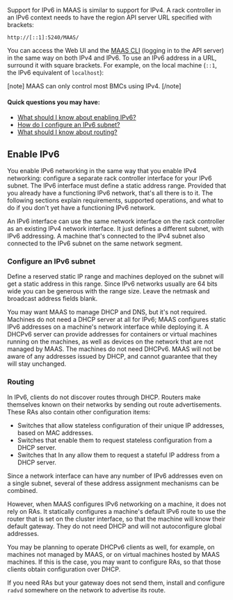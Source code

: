 <!-- deb-2-7-cli
||2.7|2.8|2.9|
|-----:|:-----:|:-----:|:-----:|
|Snap|[CLI](/t/ipv6-addressing/2766) ~ [UI](/t/ipv6-addressing/2767)|[CLI](/t/ipv6-addressing/2768) ~ [UI](/t/ipv6-addressing/2769)|[CLI](/t/ipv6-addressing/2770) ~ [UI](/t/ipv6-addressing/2771)|
|Packages|CLI ~ [UI](/t/ipv6-addressing/2773)|[CLI](/t/ipv6-addressing/2774) ~ [UI](/t/ipv6-addressing/2775)|[CLI](/t/ipv6-addressing/2776) ~ [UI](/t/ipv6-addressing/2777)|
 deb-2-7-cli -->

<!-- deb-2-7-ui
||2.7|2.8|2.9|
|-----:|:-----:|:-----:|:-----:|
|Snap|[CLI](/t/ipv6-addressing/2766) ~ [UI](/t/ipv6-addressing/2767)|[CLI](/t/ipv6-addressing/2768) ~ [UI](/t/ipv6-addressing/2769)|[CLI](/t/ipv6-addressing/2770) ~ [UI](/t/ipv6-addressing/2771)|
|Packages|[CLI](/t/ipv6-addressing/2772) ~ UI|[CLI](/t/ipv6-addressing/2774) ~ [UI](/t/ipv6-addressing/2775)|[CLI](/t/ipv6-addressing/2776) ~ [UI](/t/ipv6-addressing/2777)|
 deb-2-7-ui -->

<!-- deb-2-8-cli
||2.7|2.8|2.9|
|-----:|:-----:|:-----:|:-----:|
|Snap|[CLI](/t/ipv6-addressing/2766) ~ [UI](/t/ipv6-addressing/2767)|[CLI](/t/ipv6-addressing/2768) ~ [UI](/t/ipv6-addressing/2769)|[CLI](/t/ipv6-addressing/2770) ~ [UI](/t/ipv6-addressing/2771)|
|Packages|[CLI](/t/ipv6-addressing/2772) ~ [UI](/t/ipv6-addressing/2773)|CLI ~ [UI](/t/ipv6-addressing/2775)|[CLI](/t/ipv6-addressing/2776) ~ [UI](/t/ipv6-addressing/2777)|
 deb-2-8-cli -->

<!-- deb-2-8-ui
||2.7|2.8|2.9|
|-----:|:-----:|:-----:|:-----:|
|Snap|[CLI](/t/ipv6-addressing/2766) ~ [UI](/t/ipv6-addressing/2767)|[CLI](/t/ipv6-addressing/2768) ~ [UI](/t/ipv6-addressing/2769)|[CLI](/t/ipv6-addressing/2770) ~ [UI](/t/ipv6-addressing/2771)|
|Packages|[CLI](/t/ipv6-addressing/2772) ~ [UI](/t/ipv6-addressing/2773)|[CLI](/t/ipv6-addressing/2774) ~ UI|[CLI](/t/ipv6-addressing/2776) ~ [UI](/t/ipv6-addressing/2777)|
 deb-2-8-ui -->

<!-- deb-2-9-cli
||2.7|2.8|2.9|
|-----:|:-----:|:-----:|:-----:|
|Snap|[CLI](/t/ipv6-addressing/2766) ~ [UI](/t/ipv6-addressing/2767)|[CLI](/t/ipv6-addressing/2768) ~ [UI](/t/ipv6-addressing/2769)|[CLI](/t/ipv6-addressing/2770) ~ [UI](/t/ipv6-addressing/2771)|
|Packages|[CLI](/t/ipv6-addressing/2772) ~ [UI](/t/ipv6-addressing/2773)|[CLI](/t/ipv6-addressing/2774) ~ [UI](/t/ipv6-addressing/2775)|CLI ~ [UI](/t/ipv6-addressing/2777)|
 deb-2-9-cli -->

<!-- deb-2-9-ui
||2.7|2.8|2.9|
|-----:|:-----:|:-----:|:-----:|
|Snap|[CLI](/t/ipv6-addressing/2766) ~ [UI](/t/ipv6-addressing/2767)|[CLI](/t/ipv6-addressing/2768) ~ [UI](/t/ipv6-addressing/2769)|[CLI](/t/ipv6-addressing/2770) ~ [UI](/t/ipv6-addressing/2771)|
|Packages|[CLI](/t/ipv6-addressing/2772) ~ [UI](/t/ipv6-addressing/2773)|[CLI](/t/ipv6-addressing/2774) ~ [UI](/t/ipv6-addressing/2775)|[CLI](/t/ipv6-addressing/2776) ~ UI|
 deb-2-9-ui -->

<!-- snap-2-7-cli
||2.7|2.8|2.9|
|-----:|:-----:|:-----:|:-----:|
|Snap|CLI ~ [UI](/t/ipv6-addressing/2767)|[CLI](/t/ipv6-addressing/2768) ~ [UI](/t/ipv6-addressing/2769)|[CLI](/t/ipv6-addressing/2770) ~ [UI](/t/ipv6-addressing/2771)|
|Packages|[CLI](/t/ipv6-addressing/2772) ~ [UI](/t/ipv6-addressing/2773)|[CLI](/t/ipv6-addressing/2774) ~ [UI](/t/ipv6-addressing/2775)|[CLI](/t/ipv6-addressing/2776) ~ [UI](/t/ipv6-addressing/2777)|
 snap-2-7-cli -->

<!-- snap-2-7-ui
||2.7|2.8|2.9|
|-----:|:-----:|:-----:|:-----:|
|Snap|[CLI](/t/ipv6-addressing/2766) ~ UI|[CLI](/t/ipv6-addressing/2768) ~ [UI](/t/ipv6-addressing/2769)|[CLI](/t/ipv6-addressing/2770) ~ [UI](/t/ipv6-addressing/2771)|
|Packages|[CLI](/t/ipv6-addressing/2772) ~ [UI](/t/ipv6-addressing/2773)|[CLI](/t/ipv6-addressing/2774) ~ [UI](/t/ipv6-addressing/2775)|[CLI](/t/ipv6-addressing/2776) ~ [UI](/t/ipv6-addressing/2777)|
 snap-2-7-ui -->

<!-- snap-2-8-cli
||2.7|2.8|2.9|
|-----:|:-----:|:-----:|:-----:|
|Snap|[CLI](/t/ipv6-addressing/2766) ~ [UI](/t/ipv6-addressing/2767)|CLI ~ [UI](/t/ipv6-addressing/2769)|[CLI](/t/ipv6-addressing/2770) ~ [UI](/t/ipv6-addressing/2771)|
|Packages|[CLI](/t/ipv6-addressing/2772) ~ [UI](/t/ipv6-addressing/2773)|[CLI](/t/ipv6-addressing/2774) ~ [UI](/t/ipv6-addressing/2775)|[CLI](/t/ipv6-addressing/2776) ~ [UI](/t/ipv6-addressing/2777)|
 snap-2-8-cli -->

<!-- snap-2-8-ui
||2.7|2.8|2.9|
|-----:|:-----:|:-----:|:-----:|
|Snap|[CLI](/t/ipv6-addressing/2766) ~ [UI](/t/ipv6-addressing/2767)|[CLI](/t/ipv6-addressing/2768) ~ UI|[CLI](/t/ipv6-addressing/2770) ~ [UI](/t/ipv6-addressing/2771)|
|Packages|[CLI](/t/ipv6-addressing/2772) ~ [UI](/t/ipv6-addressing/2773)|[CLI](/t/ipv6-addressing/2774) ~ [UI](/t/ipv6-addressing/2775)|[CLI](/t/ipv6-addressing/2776) ~ [UI](/t/ipv6-addressing/2777)|
 snap-2-8-ui -->

<!-- snap-2-9-cli
||2.7|2.8|2.9|
|-----:|:-----:|:-----:|:-----:|
|Snap|[CLI](/t/ipv6-addressing/2766) ~ [UI](/t/ipv6-addressing/2767)|[CLI](/t/ipv6-addressing/2768) ~ [UI](/t/ipv6-addressing/2769)|CLI ~ [UI](/t/ipv6-addressing/2771)|
|Packages|[CLI](/t/ipv6-addressing/2772) ~ [UI](/t/ipv6-addressing/2773)|[CLI](/t/ipv6-addressing/2774) ~ [UI](/t/ipv6-addressing/2775)|[CLI](/t/ipv6-addressing/2776) ~ [UI](/t/ipv6-addressing/2777)|
 snap-2-9-cli -->

<!-- snap-2-9-ui
||2.7|2.8|2.9|
|-----:|:-----:|:-----:|:-----:|
|Snap|[CLI](/t/ipv6-addressing/2766) ~ [UI](/t/ipv6-addressing/2767)|[CLI](/t/ipv6-addressing/2768) ~ [UI](/t/ipv6-addressing/2769)|[CLI](/t/ipv6-addressing/2770) ~ UI|
|Packages|[CLI](/t/ipv6-addressing/2772) ~ [UI](/t/ipv6-addressing/2773)|[CLI](/t/ipv6-addressing/2774) ~ [UI](/t/ipv6-addressing/2775)|[CLI](/t/ipv6-addressing/2776) ~ [UI](/t/ipv6-addressing/2777)|
 snap-2-9-ui -->

Support for IPv6 in MAAS is similar to support for IPv4.  A rack controller in an IPv6 context needs to have the region API server URL specified with brackets:

``` nohighlight
http://[::1]:5240/MAAS/
```

You can access the Web UI and the [MAAS CLI](/t/maas-cli/802) (logging in to the API server) in the same way on both IPv4 and IPv6. To use an IPv6 address in a URL, surround it with square brackets. For example, on the local machine (`::1`, the IPv6 equivalent of `localhost`):

[note]
MAAS can only control most BMCs using IPv4.
[/note]

#### Quick questions you may have:

* [What should I know about enabling IPv6?](#heading--enable-ipv6)
* [How do I configure an IPv6 subnet?](#heading--configure-an-ipv6-subnet)
* [What should I know about routing?](#heading--routing)

<h2 id="heading--enable-ipv6">Enable IPv6</h2>

You enable IPv6 networking in the same way that you enable IPv4 networking: configure a separate rack controller interface for your IPv6 subnet. The IPv6 interface must define a static address range. Provided that you already have a functioning IPv6 network, that's all there is to it. The following sections explain requirements, supported operations, and what to do if you don't yet have a functioning IPv6 network.

An IPv6 interface can use the same network interface on the rack controller as an existing IPv4 network interface. It just defines a different subnet, with IPv6 addressing. A machine that's connected to the IPv4 subnet also connected to the IPv6 subnet on the same network segment.

<h3 id="heading--configure-an-ipv6-subnet">Configure an IPv6 subnet</h3>

Define a reserved static IP range and machines deployed on the subnet will get a static address in this range. Since IPv6 networks usually are 64 bits wide you can be generous with the range size. Leave the netmask and broadcast address fields blank.

You may want MAAS to manage DHCP and DNS, but it's not required. Machines do not need a DHCP server at all for IPv6; MAAS configures static IPv6 addresses on a machine's network interface while deploying it. A DHCPv6 server can provide addresses for containers or virtual machines running on the machines, as well as devices on the network that are not managed by MAAS. The machines do not need DHCPv6. MAAS will not be aware of any addresses issued by DHCP, and cannot guarantee that they will stay unchanged.

<h3 id="heading--routing">Routing</h3>

In IPv6, clients do not discover routes through DHCP. Routers make themselves known on their networks by sending out route advertisements. These RAs also contain other configuration items:

 * Switches that allow stateless configuration of their unique IP addresses, based on MAC addresses. 
* Switches that enable them to request stateless configuration from a DHCP server.
* Switches that In any allow them to request a stateful IP address from a DHCP server. 

Since a network interface can have any number of IPv6 addresses even on a single subnet, several of these address assignment mechanisms can be combined.

However, when MAAS configures IPv6 networking on a machine, it does not rely on RAs. It statically configures a machine's default IPv6 route to use the router that is set on the cluster interface, so that the machine will know their default gateway. They do not need DHCP and will not autoconfigure global addresses.

You may be planning to operate DHCPv6 clients as well, for example, on machines not managed by MAAS, or on virtual machines hosted by MAAS machines.  If this is the case, you may want to configure RAs, so that those clients obtain configuration over DHCP.

If you need RAs but your gateway does not send them, install and configure `radvd` somewhere on the network to advertise its route.

<!-- LEAVE THIS OUT FOR NOW
<h3 id="heading--other-installers-and-operating-systems">Other installers and operating systems</h3>

Static IPv6 addresses are currently only configured on Ubuntu when installed using the "fast" installer. Other operating systems, including Ubuntu with the classic Debian installer, will not have their IPv6 addresses configured. The
same applies when a user manually installs an operating system on a machine or
overwrites its networking configuration: the machine will no longer have its
static IPv6 address configured, even if MAAS has allocated it to the machine.

However, as long as the address remains allocated to the machine, you may still
configure its operating system to use that address. The machine can then use that
address as if MAAS had configured it.
-->
<!-- LEAVE THIS OUT FOR NOW. I DO NOT SEE THIS OPTION IN THE WEB UI ANYWAY.
<h2 id="heading--disable-ipv4">Disable IPv4</h2>

For advanced users, there is an experimental capability to deploy machines with
pure IPv6, with IPv4 networking disabled. To enable this on a machine, check the
"Disable IPv4 when deployed" box on the machine's Edit page. The process of
managing and deploying the machine will still mostly work through IPv4, but once
deployed, the machine will have IPv6 networking only.

In practice, machines may not be functional without IPv4 networking.  A few things are known to be needed in any case:
-->
<!-- LINKS -->